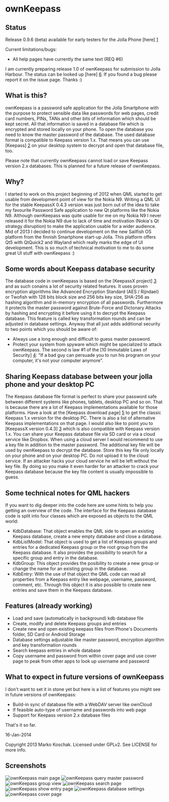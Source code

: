 ownKeepass
==========

Status
------

Release 0.9.6 (beta) available for early testers for the Jolla Phone [here] [1]

Current limitations/bugs:
*   All help pages have currently the same text (REQ #6)

I am currently preparing release 1.0 of ownKeepass for submission to Jolla Harbour. The status can be looked up [here] [6].
If you found a bug please report it on the issue page. Thanks :)

What is this?
-------------

ownKeepass is a password safe application for the Jolla Smartphone with the purpose to
protect sensible data like passwords for web pages, credit card numbers,
PINs, TANs and other bits of information which should be kept secret. All that information
is saved in a database file which is encrypted and stored locally on your phone. To open
the database you need to know the master password of the database. The used database
format is compatible to Keepass version 1.x. That means you can use [Keepass] [2] on your desktop
system to decrypt and open that database file, too.

Please note that currently ownKeepass cannot load or save Keepass version 2.x databases. This is
planned for a future release of ownKeepass.

Why?
----

I started to work on this project beginning of 2012 when QML started to get usable from development point of view for the Nokia N9. Writing a QML UI for the stable KeepassX 0.4.3 version was just born out of the idea to take my favourite Password Safe application to new Qt platforms like the Nokia N9. Although ownKeepass was quite usable for me on my Nokia N9 I never released it for the Nokia N9 due to lack of time and motivation (Nokia's Qt strategy disruption) to make the application usable for a wider audience. Mid of 2013 I decided to continue development on the new Sailfish OS platform from the finnish Smartphone start-up Jolla. This platform offers Qt5 with QtQuick2 and Wayland which really marks the edge of UI development. This is so much of technical motivation to me to do some great UI stuff with ownKeepass :)

Some words about Keepass database security
------------------------------------------

The database code in ownKeepass is based on the [KeepassX project] [3] and as such conains a lot of
security related features. It uses proven encryption algorithms like Advanced Encryption Standard
(AES / Rijndael) or Twofish with 128 bits block size and 256 bits key size, SHA-256 as hashing
algorithm and in-memory encryption of all passwords. Furthermore it protects the master
password against Brute-Force and Dictonary Attacks by hashing and encrypting it before
using it to decrypt the Keepass database. This feature is called key transformation rounds and can be
adjusted in database settings. Anyway that all just adds additional security to two points which
you should be aware of:

*   Always use a long enough and difficult to guess master password.
*   Protect your system from spyware which might be specialized to attack ownKeepass. The second is law #1 of the [10 Immutable Laws of Security] [4]: "If a bad guy can persuade you to run his program on your computer, it's not your computer anymore".

Sharing Keepass database between your jolla phone and your desktop PC
---------------------------------------------------------------------

The Keepass database file format is perfect to share your password safe between different
systems like phones, tablets, desktop PC and so on. That is because there are a lot of Keepass
implementations available for those platforms. Have a look at the [Keepass download page] [5] to get the classic Keepass 1.x
version for the desktop PC. There is also a list of alternative Keepass implementations on that page.
I would also like to point you to [KeepassX version 0.4.3] [3] which is also
compatible with Keepass version 1.x.
You can share your Keepass database file via SD card or via a cloud service like Dropbox.
When using a cloud server I would recommend to use a key file in addition to the master password.
The additional key file will be used by ownKeepass to decrypt the database. Store this key file
only locally on your phone and on your desktop PC. Do not upload it to the cloud service. If an attacker
hacks your cloud service he will be left without the key file. By doing so you make it even
harder for an attacker to crack your Keepass database because the key file content is usually
impossible to guess.

Some technical notes for QML hackers
------------------------------------

If you want to dig deeper into the code here are some hints to help you getting an overview of the code. The interface for the Keepass database code is split into four classes which are exposed as objects to the QML world:

*   KdbDatabase:
    That object enables the QML side to open an existing Keepass database, create a new empty database and close a database.
*   KdbListModel:
    That object is used to get a list of Keepass groups and entries for a dedicated Keepass group or the root group from the Keepass database. It also provides the possibility to search for a specific group and entry in the database.
*   KdbGroup:
    This object provides the posibility to create a new group or change the name for an existing group in the database.
*   KdbEntry:
    With the use of that object the QML code can read all properties from a Keepass entry like webpage, username, password, comment, etc. Through this object it is also possible to create new entries and save them in the Keepass database.

Features (already working)
--------------------------

*   Load and save (automatically in background) kdb database file
*   Create, modify and delete Keepass groups and entries
*   Create new and open existing keepass files from Phone's Documents folder, SD Card or Android Storage
*   Database settings adjustable like master password, encryption algorithm and key transformation rounds
*   Search keepass entries in whole database
*   Copy username and password from within cover page and use cover page to peak from other apps to look up username and password

What to expect in future versions of ownKeepass
-----------------------------------------------

I don't want to set it in stone yet but here is a list of features you might see in future versions
of ownKeepass:

*   Build-in sync of database file with a WebDAV server like ownCloud
*   If feasible auto-type of username and passwords into web page
*   Support for Keepass version 2.x database files

That's it so far.

16-Jan-2014

Copyright 2013 Marko Koschak. Licensed under GPLv2. See LICENSE for more info.

[1]: https://www.tisno.de/owncloud/public.php?service=files&t=598987d3cdeba24d83b18a63fce18b08 "Download beta release of ownKeepass for Jolla Phone"
[2]: http://www.keepass.info                                           "Official Keepass homepage"
[3]: http://www.keepassx.org                                           "KeepassX project homepage"
[4]: http://technet.microsoft.com/en-us/library/cc722487.aspx          "10 Immutable Laws of Security"
[5]: http://www.keepass.info/download.html                             "Download classic Keepass"
[6]: https://github.com/jobe-m/ownkeepass/issues?milestone=1&state=open "Status of ownKeepass release 1.0"

Screenshots
-----------

![ownKeepass main page](http://www.tisno.de/images/stories/myworld/ownkeepass/ownKeepass_MainPage.jpg)
![ownKeepass query master password](http://www.tisno.de/images/stories/myworld/ownkeepass/ownKeepass_QueryMasterPassword.jpg)
![ownKeepass group view](http://www.tisno.de/images/stories/myworld/ownkeepass/ownKeepass_GroupView.jpg)
![ownKeepass search page](http://www.tisno.de/images/stories/myworld/ownkeepass/ownKeepass_SearchPage.jpg)
![ownKeepass show entry page](http://www.tisno.de/images/stories/myworld/ownkeepass/ownKeepass_ShowEntryPage.jpg)
![ownKeepass database settings](http://www.tisno.de/images/stories/myworld/ownkeepass/ownKeepass_DatabaseSettings.jpg)
![ownKeepass cover page](http://www.tisno.de/images/stories/myworld/ownkeepass/ownKeepass_Cover.jpg)
